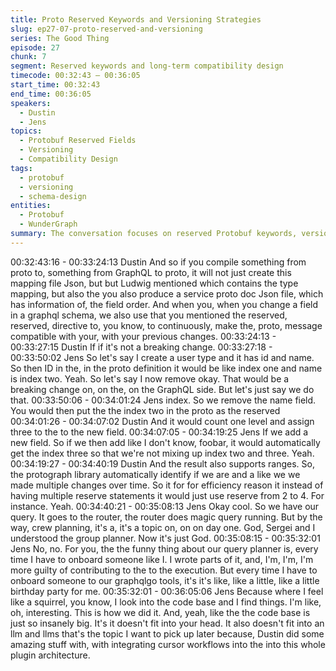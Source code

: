 ```yaml
---
title: Proto Reserved Keywords and Versioning Strategies
slug: ep27-07-proto-reserved-and-versioning
series: The Good Thing
episode: 27
chunk: 7
segment: Reserved keywords and long-term compatibility design
timecode: 00:32:43 – 00:36:05
start_time: 00:32:43
end_time: 00:36:05
speakers:
  - Dustin
  - Jens
topics:
  - Protobuf Reserved Fields
  - Versioning
  - Compatibility Design
tags:
  - protobuf
  - versioning
  - schema-design
entities:
  - Protobuf
  - WunderGraph
summary: The conversation focuses on reserved Protobuf keywords, versioning strategies, and ensuring long-term schema compatibility.
---
```

00:32:43:16 - 00:33:24:13
Dustin
And so if you compile something from proto to, something from GraphQL to proto, it will not just
create this mapping file Json, but but Ludwig mentioned which contains the type mapping, but
also the you also produce a service proto doc Json file, which has information of, the field order.
And when you, when you change a field in a graphql schema, we also use that you mentioned
the reserved, reserved, directive to, you know, to continuously, make the, proto, message
compatible with your, with your previous changes.
00:33:24:13 - 00:33:27:15
Dustin
If if it's not a breaking change.
00:33:27:18 - 00:33:50:02
Jens
So let's say I create a user type and it has id and name. So then ID in the, in the proto definition
it would be like index one and name is index two. Yeah. So let's say I now remove okay. That
would be a breaking change on, on the, on the GraphQL side. But let's just say we do that.
00:33:50:06 - 00:34:01:24
Jens
index.
So we remove the name field. You would then put the the index two in the proto as the reserved
00:34:01:26 - 00:34:07:02
Dustin
And it would count one level and assign three to the to the new field.
00:34:07:05 - 00:34:19:25
Jens
If we add a new field. So if we then add like I don't know, foobar, it would automatically get the
index three so that we're not mixing up index two and three. Yeah.
00:34:19:27 - 00:34:40:19
Dustin
And the result also supports ranges. So, the protograph library automatically identify if we are
and a like we we made multiple changes over time. So it for for efficiency reason it instead of
having multiple reserve statements it would just use reserve from 2 to 4. For instance. Yeah.
00:34:40:21 - 00:35:08:13
Jens
Okay cool. So we have our query. It goes to the router, the router does magic query running. But
by the way, crew planning, it's a, it's a topic on, on on day one. God, Sergei and I understood
the group planner. Now it's just God.
00:35:08:15 - 00:35:32:01
Jens
No, no. For you, the the funny thing about our query planner is, every time I have to onboard
someone like I. I wrote parts of it, and, I'm, I'm, I'm more guilty of contributing to the to the
execution. But every time I have to onboard someone to our graphqlgo tools, it's it's like, like a
little, like a little birthday party for me.
00:35:32:01 - 00:36:05:06
Jens
Because where I feel like a squirrel, you know, I look into the code base and I find things. I'm
like, oh, interesting. This is how we did it. And, yeah, like the the code base is just so insanely
big. It's it doesn't fit into your head. It also doesn't fit into an llm and llms that's the topic I want to
pick up later because, Dustin did some amazing stuff with, with integrating cursor workflows into
the into this whole plugin architecture.
